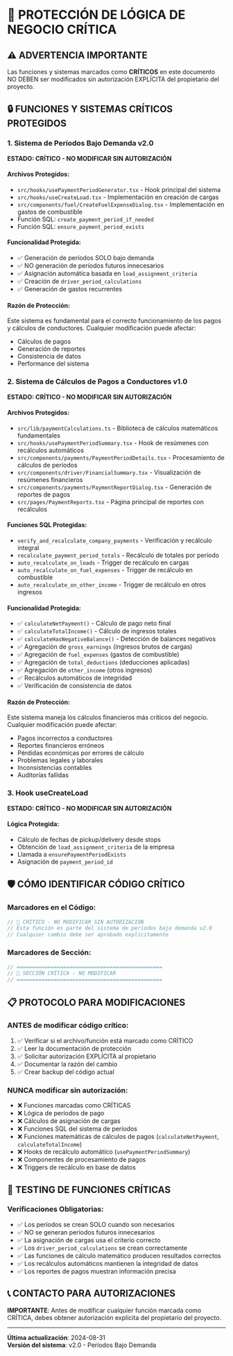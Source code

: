 # 🚨 PROTECCIÓN DE LÓGICA DE NEGOCIO CRÍTICA

## ⚠️ ADVERTENCIA IMPORTANTE
Las funciones y sistemas marcados como **CRÍTICOS** en este documento NO DEBEN ser modificados sin autorización EXPLÍCITA del propietario del proyecto.

## 🔒 FUNCIONES Y SISTEMAS CRÍTICOS PROTEGIDOS

### 1. Sistema de Períodos Bajo Demanda v2.0
**ESTADO: CRÍTICO - NO MODIFICAR SIN AUTORIZACIÓN**

#### Archivos Protegidos:
- `src/hooks/usePaymentPeriodGenerator.tsx` - Hook principal del sistema
- `src/hooks/useCreateLoad.tsx` - Implementación en creación de cargas
- `src/components/fuel/CreateFuelExpenseDialog.tsx` - Implementación en gastos de combustible
- Función SQL: `create_payment_period_if_needed`
- Función SQL: `ensure_payment_period_exists`

#### Funcionalidad Protegida:
- ✅ Generación de períodos SOLO bajo demanda
- ✅ NO generación de períodos futuros innecesarios
- ✅ Asignación automática basada en `load_assignment_criteria`
- ✅ Creación de `driver_period_calculations`
- ✅ Generación de gastos recurrentes

#### Razón de Protección:
Este sistema es fundamental para el correcto funcionamiento de los pagos y cálculos de conductores. Cualquier modificación puede afectar:
- Cálculos de pagos
- Generación de reportes
- Consistencia de datos
- Performance del sistema

### 2. Sistema de Cálculos de Pagos a Conductores v1.0
**ESTADO: CRÍTICO - NO MODIFICAR SIN AUTORIZACIÓN**

#### Archivos Protegidos:
- `src/lib/paymentCalculations.ts` - Biblioteca de cálculos matemáticos fundamentales
- `src/hooks/usePaymentPeriodSummary.tsx` - Hook de resúmenes con recálculos automáticos
- `src/components/payments/PaymentPeriodDetails.tsx` - Procesamiento de cálculos de períodos
- `src/components/driver/FinancialSummary.tsx` - Visualización de resúmenes financieros
- `src/components/payments/PaymentReportDialog.tsx` - Generación de reportes de pagos
- `src/pages/PaymentReports.tsx` - Página principal de reportes con recálculos

#### Funciones SQL Protegidas:
- `verify_and_recalculate_company_payments` - Verificación y recálculo integral
- `recalculate_payment_period_totals` - Recálculo de totales por período
- `auto_recalculate_on_loads` - Trigger de recálculo en cargas
- `auto_recalculate_on_fuel_expenses` - Trigger de recálculo en combustible
- `auto_recalculate_on_other_income` - Trigger de recálculo en otros ingresos

#### Funcionalidad Protegida:
- ✅ `calculateNetPayment()` - Cálculo de pago neto final
- ✅ `calculateTotalIncome()` - Cálculo de ingresos totales
- ✅ `calculateHasNegativeBalance()` - Detección de balances negativos
- ✅ Agregación de `gross_earnings` (ingresos brutos de cargas)
- ✅ Agregación de `fuel_expenses` (gastos de combustible)
- ✅ Agregación de `total_deductions` (deducciones aplicadas)
- ✅ Agregación de `other_income` (otros ingresos)
- ✅ Recálculos automáticos de integridad
- ✅ Verificación de consistencia de datos

#### Razón de Protección:
Este sistema maneja los cálculos financieros más críticos del negocio. Cualquier modificación puede afectar:
- Pagos incorrectos a conductores
- Reportes financieros erróneos
- Pérdidas económicas por errores de cálculo
- Problemas legales y laborales
- Inconsistencias contables
- Auditorías fallidas

### 3. Hook useCreateLoad
**ESTADO: CRÍTICO - NO MODIFICAR SIN AUTORIZACIÓN**

#### Lógica Protegida:
- Cálculo de fechas de pickup/delivery desde stops
- Obtención de `load_assignment_criteria` de la empresa
- Llamada a `ensurePaymentPeriodExists`
- Asignación de `payment_period_id`

## 🛡️ CÓMO IDENTIFICAR CÓDIGO CRÍTICO

### Marcadores en el Código:
```typescript
// 🚨 CRÍTICO - NO MODIFICAR SIN AUTORIZACIÓN
// Esta función es parte del sistema de períodos bajo demanda v2.0
// Cualquier cambio debe ser aprobado explícitamente
```

### Marcadores de Sección:
```typescript
// ===============================================
// 🚨 SECCIÓN CRÍTICA - NO MODIFICAR
// ===============================================
```

## 📋 PROTOCOLO PARA MODIFICACIONES

### ANTES de modificar código crítico:
1. ✅ Verificar si el archivo/función está marcado como CRÍTICO
2. ✅ Leer la documentación de protección
3. ✅ Solicitar autorización EXPLÍCITA al propietario
4. ✅ Documentar la razón del cambio
5. ✅ Crear backup del código actual

### NUNCA modificar sin autorización:
- ❌ Funciones marcadas como CRÍTICAS
- ❌ Lógica de períodos de pago
- ❌ Cálculos de asignación de cargas
- ❌ Funciones SQL del sistema de períodos
- ❌ Funciones matemáticas de cálculos de pagos (`calculateNetPayment`, `calculateTotalIncome`)
- ❌ Hooks de recálculo automático (`usePaymentPeriodSummary`)
- ❌ Componentes de procesamiento de pagos
- ❌ Triggers de recálculo en base de datos

## 🔧 TESTING DE FUNCIONES CRÍTICAS

### Verificaciones Obligatorias:
- ✅ Los períodos se crean SOLO cuando son necesarios
- ✅ NO se generan períodos futuros innecesarios
- ✅ La asignación de cargas usa el criterio correcto
- ✅ Los `driver_period_calculations` se crean correctamente
- ✅ Las funciones de cálculo matemático producen resultados correctos
- ✅ Los recálculos automáticos mantienen la integridad de datos
- ✅ Los reportes de pagos muestran información precisa

## 📞 CONTACTO PARA AUTORIZACIONES

**IMPORTANTE**: Antes de modificar cualquier función marcada como CRÍTICA, debes obtener autorización explícita del propietario del proyecto.

---
**Última actualización**: 2024-08-31  
**Versión del sistema**: v2.0 - Períodos Bajo Demanda